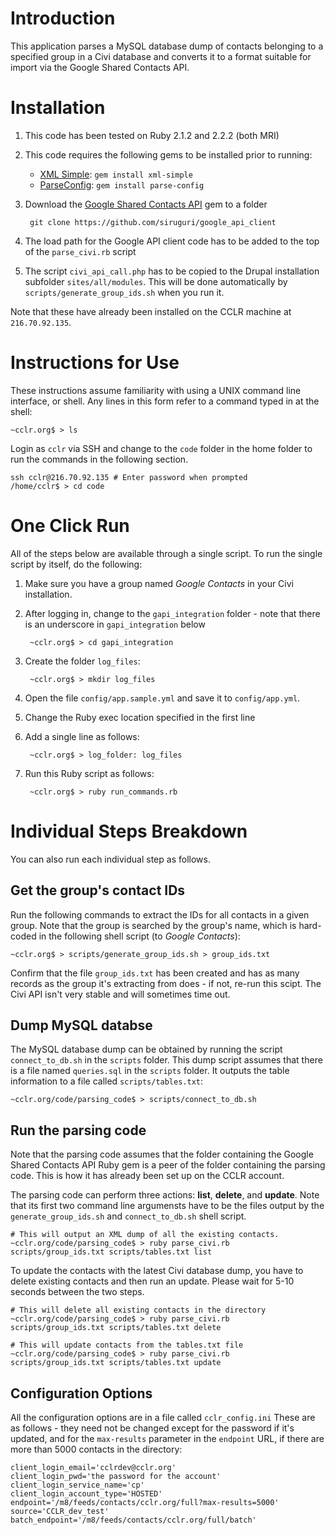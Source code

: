 # Introduction

This application parses a MySQL database dump of contacts belonging to
a specified group in a Civi database and converts it to a format
suitable for import via the Google Shared Contacts API.

# Installation

1. This code has been tested on Ruby 2.1.2 and 2.2.2 (both MRI)
1. This code requires the following gems to be installed prior to running:
   * [XML Simple](https://github.com/maik/xml-simple/): `gem install xml-simple`
   * [ParseConfig](https://github.com/datafolklabs/ruby-parseconfig/): `gem install parse-config`
1. Download the [Google Shared Contacts API](https://github.com/siruguri/google_api_client/) gem to a folder

        git clone https://github.com/siruguri/google_api_client

1. The load path for the Google API client code has to be added to the top of the `parse_civi.rb` script
1. The script `civi_api_call.php` has to be copied to the Drupal installation subfolder `sites/all/modules`. This will be done automatically by `scripts/generate_group_ids.sh` when you run it.

Note that these have already been installed on the CCLR machine at `216.70.92.135`. 

# Instructions for Use

These instructions assume familiarity with using a UNIX command line interface, or shell. Any lines in this form refer to a command typed in at the shell:

    ~cclr.org$ > ls

Login as `cclr` via SSH and change to the `code` folder in the home folder to run the commands in the following section.

    ssh cclr@216.70.92.135 # Enter password when prompted
    /home/cclr$ > cd code

# One Click Run

All of the steps below are available through a single script. To run the single script by itself, do the following:

1. Make sure you have a group named _Google Contacts_ in your Civi installation.
1. After logging in, change to the `gapi_integration` folder - note that there is an underscore in `gapi_integration` below

        ~cclr.org$ > cd gapi_integration

1. Create the folder `log_files`:

        ~cclr.org$ > mkdir log_files

1. Open the file `config/app.sample.yml` and save it to `config/app.yml`.
1. Change the Ruby exec location specified in the first line
1. Add a single line as follows:

        ~cclr.org$ > log_folder: log_files

1. Run this Ruby script as follows:

        ~cclr.org$ > ruby run_commands.rb

# Individual Steps Breakdown

You can also run each individual step as follows.

## Get the group's contact IDs

Run the following commands to extract the IDs for all contacts in a given group. Note that the group is searched by the group's name, which is hard-coded in the following shell script (to _Google Contacts_):

    ~cclr.org$ > scripts/generate_group_ids.sh > group_ids.txt

Confirm that the file `group_ids.txt` has been created and has as many records as the group it's extracting from does - if not, re-run this scipt. The Civi API isn't very stable and will sometimes time out.

## Dump MySQL databse

The MySQL database dump can be obtained by running the script `connect_to_db.sh` in the `scripts` folder. This dump
script assumes that there is a file named `queries.sql` in the `scripts` folder. It outputs the table information to
a file called `scripts/tables.txt`:

    ~cclr.org/code/parsing_code$ > scripts/connect_to_db.sh

## Run the parsing code

Note that the parsing code assumes that the folder containing the Google Shared Contacts API Ruby gem is a peer of the
folder containing the parsing code. This is how it has already been set up on the CCLR account.

The parsing code can perform three actions: **list**, **delete**, and **update**. Note that its first two command line argumensts have to be the files output by the `generate_group_ids.sh` and `connect_to_db.sh` shell script.

    # This will output an XML dump of all the existing contacts.
    ~cclr.org/code/parsing_code$ > ruby parse_civi.rb scripts/group_ids.txt scripts/tables.txt list

To update the contacts with the latest Civi database dump, you have to delete existing contacts and then run an update. Please wait for 5-10 seconds between the two steps.

    # This will delete all existing contacts in the directory
    ~cclr.org/code/parsing_code$ > ruby parse_civi.rb scripts/group_ids.txt scripts/tables.txt delete

    # This will update contacts from the tables.txt file
    ~cclr.org/code/parsing_code$ > ruby parse_civi.rb scripts/group_ids.txt scripts/tables.txt update

## Configuration Options

All the configuration options are in a file called `cclr_config.ini` These are as follows - they need not be changed
except for the password if it's updated, and for the `max-results` parameter in the `endpoint` URL, if there are more
than 5000 contacts in the directory:

    client_login_email='cclrdev@cclr.org'
    client_login_pwd='the password for the account'
    client_login_service_name='cp'
    client_login_account_type='HOSTED'
    endpoint='/m8/feeds/contacts/cclr.org/full?max-results=5000'
    source='CCLR_dev_test'
    batch_endpoint='/m8/feeds/contacts/cclr.org/full/batch'

